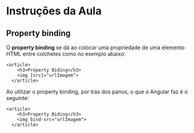 # Instruções da Aula

## Property binding
O **property binding** se dá ao colocar uma propriedade de uma elemento HTML entre colchetes como no exemplo abaixo:
```
<article>
    <h3>Property Biding</h3>
    <img [src]="urlImagem">
  </article>
```
Ao utilizar o property binding, por trás dos panos, o que o Angular faz é o seguinte:
```
<article>
    <h3>Property Biding</h3>
    <img bind-src="urlImagem">
  </article>
```
